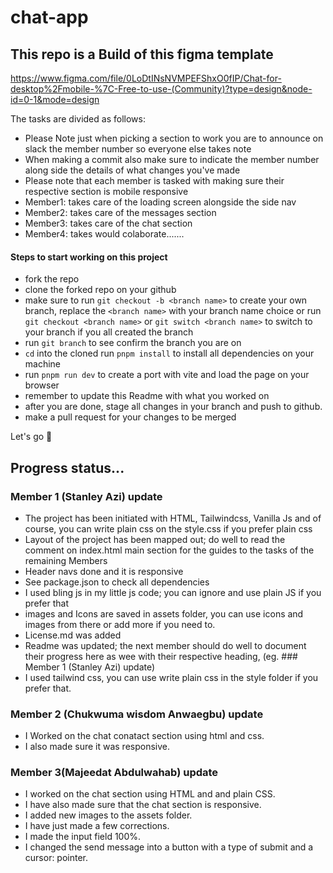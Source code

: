 # chat-app

## This repo is a Build of this figma template

https://www.figma.com/file/0LoDtINsNVMPEFShxO0fIP/Chat-for-desktop%2Fmobile-%7C-Free-to-use-(Community)?type=design&node-id=0-1&mode=design

The tasks are divided as follows:

- Please Note just when picking a section to work you are to announce on slack the member number so everyone else takes note
- When making a commit also make sure to  indicate the member number along side the details of what changes you've made
- Please note that each member is tasked with making sure their respective section is mobile responsive
- Member1: takes care of the loading screen alongside the side nav
- Member2: takes care of the messages section
- Member3: takes care of the chat section
- Member4: takes would colaborate.......


#### Steps to start working on this project

- fork the repo
- clone the forked repo on your github
- make sure to run ```git checkout -b <branch name>``` to create your own branch, replace the ```<branch name>``` with your branch name choice or run ```git checkout <branch name>``` or ```git switch <branch name>``` to switch to your branch if you all created the branch
- run ```git branch``` to see confirm the branch you are on
- ```cd``` into the cloned run ```pnpm install``` to install all dependencies on your machine
- run ```pnpm run dev``` to create a port with vite and load the page on your browser
- remember to update this Readme with what you worked on
- after you are done, stage all changes in your branch and push to github.
- make a pull request for your changes to be merged

Let's go 🚀




## Progress status...

### Member 1 (Stanley Azi) update

- The project has been initiated with HTML, Tailwindcss, Vanilla Js and of course, you can write plain css on the style.css if you prefer plain css
- Layout of the project has been mapped out; do well to read the comment on index.html main section for the guides to the tasks of the remaining Members
- Header navs done and it is responsive
- See package.json to check all dependencies
- I used bling js in my little js code; you can ignore and use plain JS if you prefer that
- images and Icons are saved in assets folder, you can use icons and images from there or add more if you need to.
- License.md was added
- Readme was updated; the next member should do well to document their progress here as wee with their respective heading, (eg. ### Member 1 (Stanley Azi) update)
- I used tailwind css, you can use write plain css in the style folder if you prefer that.


### Member 2 (Chukwuma wisdom Anwaegbu) update
- I Worked on the chat conatact section using html and css.
- I also made sure it was responsive. 


### Member 3(Majeedat Abdulwahab) update
- I worked on the chat section using HTML and and plain CSS.
- I have also made sure that the chat section is responsive.
- I added new images to the assets folder.
- I have just made a few corrections.
- I made the input field 100%.
- I changed the send message into a button with a type of submit and a cursor: pointer.







